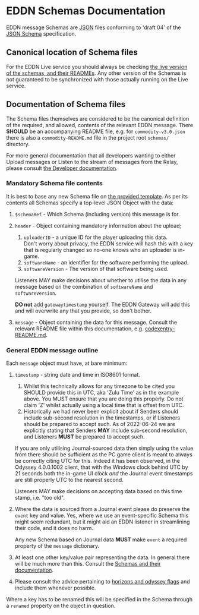 # EDDN Schemas Documentation

EDDN message Schemas are [JSON](https://www.json.org/json-en.html) files
conforming to 'draft 04' of the [JSON Schema](https://json-schema.org/)
specification.

## Canonical location of Schema files

For the EDDN Live service you should always be checking
[the live version of the schemas, and their READMEs](https://github.com/EDCD/EDDN/tree/live/schemas).
Any other version of the Schemas is not guaranteed to be synchronized with
those actually running on the Live service.

## Documentation of Schema files

The Schema files themselves are considered to be the canonical definition of
the required, and allowed, contents of the relevant EDDN message.  There
**SHOULD** be an accompanying README file, e.g. for `commodity-v3.0.json` there
is also a `commodity-README.md` file in the project root `schemas/` directory.

For more general documentation that all developers wanting to either Upload
messages or Listen to the stream of messages from the Relay, please consult
[the Developer documentation](../docs/Developers.md).

### Mandatory Schema file contents

It is best to base any new Schema file on
[the provided template](./TEMPLATES/journalevent-v1.0.json).  As per its
contents all Schemas specify a top-level JSON Object with the data:

1. `$schemaRef` - Which Schema (including version) this message is for.
2. `header` - Object containing mandatory information about the upload;
    1. `uploaderID` - a unique ID for the player uploading this data.  
       Don't worry about privacy, the EDDN service will hash this with a key
       that is regularly changed so no-one knows who an uploader is in-game.
    2. `softwareName` - an identifier for the software performing the upload.
    3. `softwareVersion` - The version of that software being used.

   Listeners MAY make decisions about whether to utilise the data in any
   message based on the combination of `softwareName` and `softwareVersion`.

   **DO not** add `gatewaytimestamp` yourself. The EDDN Gateway will add
   this and will overwrite any that you provide, so don't bother.
4. `message` - Object containing the data for this message. Consult the
   relevant README file within this documentation, e.g.
   [codexentry-README.md](./codexentry-README.md).

### General EDDN message outline

Each `message` object must have, at bare minimum:

1. `timestamp` - string date and time in ISO8601 format. 
    1. Whilst this technically allows for any timezone to be cited you SHOULD
      provide this in UTC, aka 'Zulu Time' as in the example above.
      You MUST ensure that you are doing this properly. 
      Do not claim 'Z' whilst actually using a local time that is offset from
      UTC.
    2. Historically we had never been explicit about if Senders should include
      sub-second resolution in the timestamps, or if Listeners should be
      prepared to accept such.  As of 2022-06-24 we are explicitly stating that
      Senders **MAY** include sub-second resolution, and Listeners **MUST**
      be prepared to accept such.

   If you are only utilising Journal-sourced data then simply using the
   value from there should be sufficient as the PC game client is meant to
   always be correctly citing UTC for this.  Indeed it has been observed,
   in the Odyssey 4.0.0.1002 client, that with the Windows clock behind UTC
   by 21 seconds both the in-game UI clock *and* the Journal event
   timestamps are still properly UTC to the nearest second.

   Listeners MAY make decisions on accepting data based on this time stamp,
   i.e. "too old".
2. Where the data is sourced from a Journal event please do preserve the
   `event` key and value.  Yes, where we use an event-specific Schema this
   might seem redundant, but it might aid an EDDN listener in streamlining
   their code, and it does no harm.

   Any new Schema based on Journal data **MUST** make `event` a required
   property of the `message` dictionary.
3. At least one other key/value pair representing the data. In general there
   will be much more than this. Consult the
   [Schemas and their documentation](./).

4. Please consult the advice pertaining to
   [horizons and odyssey flags](../docs/Developers.md#horizons-and-odyssey-flags) and include them
   whenever possible.

Where a key has to be renamed this will be specified in the Schema through a
`renamed` property on the object in question.
